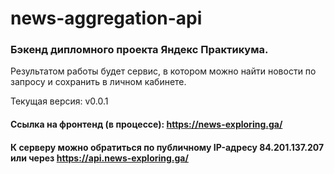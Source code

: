 # news-aggregation-api

### Бэкенд дипломного проекта Яндекс Практикума.

Результатом работы будет сервис, в котором можно найти новости по запросу и сохранить в личном кабинете.

Текущая версия: v0.0.1

#### Ссылка на фронтенд (в процессе): https://news-exploring.ga/
#### К серверу можно обратиться по публичному IP-адресу 84.201.137.207 или через https://api.news-exploring.ga/

